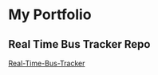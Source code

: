 # My Portfolio
## Real Time Bus Tracker Repo
<a href="https://danilocanuto.github.io/Real-Time-Bus-Tracker">Real-Time-Bus-Tracker</a>
